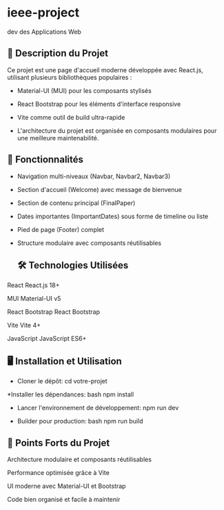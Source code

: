 # ieee-project
 dev des Applications Web
  ## 📌 Description du Projet
Ce projet est une page d'accueil moderne développée avec React.js, utilisant plusieurs bibliothèques populaires :

  * Material-UI (MUI) pour les composants stylisés

  * React Bootstrap pour les éléments d'interface responsive

  * Vite comme outil de build ultra-rapide

  * L'architecture du projet est organisée en composants modulaires pour une meilleure maintenabilité.

  ## 🚀 Fonctionnalités
* Navigation multi-niveaux (Navbar, Navbar2, Navbar3)

* Section d'accueil (Welcome) avec message de bienvenue

* Section de contenu principal (FinalPaper)

* Dates importantes (ImportantDates) sous forme de timeline ou liste

* Pied de page (Footer) complet

* Structure modulaire avec composants réutilisables

  ## 🛠 Technologies Utilisées
React React.js 18+

MUI Material-UI v5

React Bootstrap React Bootstrap

Vite Vite 4+

JavaScript JavaScript ES6+

  ## 🖥 Installation et Utilisation
 * Cloner le dépôt:
cd votre-projet

 *Installer les dépendances:
bash
npm install

 * Lancer l'environnement de développement:
npm run dev

 * Builder pour production:
bash
npm run build

  ## 🌟 Points Forts du Projet
Architecture modulaire et composants réutilisables

Performance optimisée grâce à Vite

UI moderne avec Material-UI et Bootstrap

Code bien organisé et facile à maintenir
